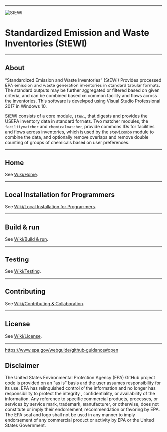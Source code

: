 ***
![StEWI](https://www.epa.gov/sites/production/files/2013-06/epa_seal_verysmall_trim.gif)
# Standardized Emission and Waste Inventories (StEWI)
***
## About
“Standardized Emission and Waste Inventories” (StEWI) Provides processed EPA emission and waste generation inventories in standard tabular formats. The standard outputs may be  further aggregated or filtered based on given criteria, and can be combined based on common facility and flows across the inventories. This software is developed using Visual Studio Professional 2017 in Windows 10.

StEWI consists of a core module, `stewi`, that digests and provides the USEPA inventory data in standard formats. Two matcher modules, the `facilitymatcher` and `chemicalmatcher`, provide commons IDs for facilities and flows across inventories, which is used by the `stewicombo` module to combine the data, and optionally remove overlaps and remove double counting of groups of chemicals based on user preferences.
***
## Home
See [Wiki/Home](https://github.com/USEPA/standardizedinventories/wiki).
***
## Local Installation for Programmers
See [Wiki/Local Installation for Programmers](https://github.com/USEPA/standardizedinventories/wiki/Local-Installation-for-Programmers).
***
## Build & run
See [Wiki/Build & run](https://github.com/USEPA/standardizedinventories/wiki/Build-&-Run).
***
## Testing
See [Wiki/Testing](https://github.com/USEPA/standardizedinventories/wiki/Testing).
***
## Contributing
See [Wiki/Contributing & Collaboration](https://github.com/USEPA/standardizedinventories/wiki/Contributing).
***
## License
See [Wiki/License](https://github.com/USEPA/standardizedinventories/wiki/License).
***

https://www.epa.gov/webguide/github-guidance#open

## Disclaimer
The United States Environmental Protection Agency (EPA) GitHub project code is provided on an "as is" basis 
and the user assumes responsibility for its use.  EPA has relinquished control of the information and no longer 
has responsibility to protect the integrity , confidentiality, or availability of the information. 
Any reference to specific commercial products, processes, or services by service mark, trademark, manufacturer, 
or otherwise, does not constitute or imply their endorsement, recommendation or favoring by EPA.  
The EPA seal and logo shall not be used in any manner to imply endorsement of any commercial product or activity 
by EPA or the United States Government.
